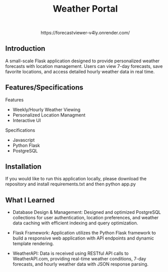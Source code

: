 <h1 align="center"> Weather Portal </h1> <br>
<p align="center">
https://forecastviewer-v4ly.onrender.com/
</p>

## Introduction

A small-scale Flask application designed to provide personalized weather forecasts with location management. Users can view 7-day forecasts, save favorite locations, and access detailed hourly weather data in real time. 

## Features/Specifications

Features
- Weekly/Hourly Weather Viewing
- Personalized Location Managment
- Interactive UI 

Specifications
- Javascript
- Python Flask
- PostgreSQL

## Installation

If you would like to run this application locally, please download the repository and install requirements.txt and then python app.py

## What I Learned

- Database Design & Management: Designed and optimized PostgreSQL collections for user authentication, location preferences, and weather data caching with efficient indexing and query optimization.

- Flask Framework: Application utilizes the Python Flask framework to build a responsive web application with API endpoints and dynamic template rendering.

- WeatherAPI: Data is received using RESTful API calls to WeatherAPI.com, providing real-time weather conditions, 7-day forecasts, and hourly weather data with JSON response parsing.
